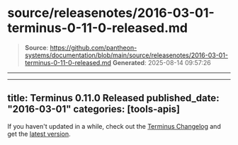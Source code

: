 # source/releasenotes/2016-03-01-terminus-0-11-0-released.md

> **Source**: https://github.com/pantheon-systems/documentation/blob/main/source/releasenotes/2016-03-01-terminus-0-11-0-released.md
> **Generated**: 2025-08-14 09:57:26

---

---
title: Terminus 0.11.0 Released
published_date: "2016-03-01"
categories: [tools-apis]
---
If you haven't updated in a while, check out the [Terminus Changelog](https://github.com/pantheon-systems/cli/blob/master/CHANGELOG.md) and get the [latest version](https://github.com/pantheon-systems/cli/releases).
